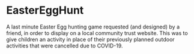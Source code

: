 # EasterEggHunt
A last minute Easter Egg hunting game requested (and designed) by a friend, in order to display on a local community trust website. This was to give children an activity in place of their previously planned outdoor activities that were cancelled due to COVID-19.
